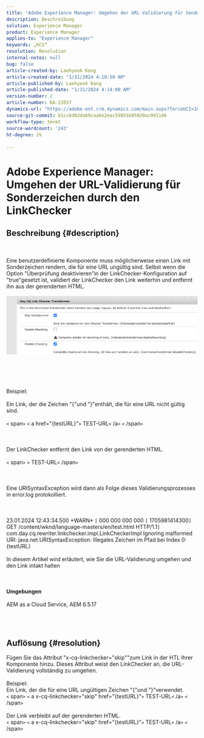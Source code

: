 ```yaml
---
title: "Adobe Experience Manager: Umgehen der URL-Validierung für Sonderzeichen durch den LinkChecker"
description: Beschreibung
solution: Experience Manager
product: Experience Manager
applies-to: "Experience Manager"
keywords: „KCS“
resolution: Resolution
internal-notes: null
bug: false
article-created-by: Laehyeok Kang
article-created-date: "1/31/2024 4:10:50 AM"
article-published-by: Laehyeok Kang
article-published-date: "1/31/2024 4:14:00 AM"
version-number: 2
article-number: KA-23557
dynamics-url: "https://adobe-ent.crm.dynamics.com/main.aspx?forceUCI=1&pagetype=entityrecord&etn=knowledgearticle&id=3b6ac3b4-eebf-ee11-9079-6045bd0061cb"
source-git-commit: b1cc6d02dab9caa6e2eac59855b95020ac0d1146
workflow-type: tm+mt
source-wordcount: '243'
ht-degree: 1%

---
```


# Adobe Experience Manager: Umgehen der URL-Validierung für Sonderzeichen durch den LinkChecker

## Beschreibung {#description}

<br><br>Eine benutzerdefinierte Komponente muss möglicherweise einen Link mit Sonderzeichen rendern, die für eine URL ungültig sind. Selbst wenn die Option &quot;Überprüfung deaktivieren&quot;in der LinkChecker-Konfiguration auf &quot;true&quot;gesetzt ist, validiert der LinkChecker den Link weiterhin und entfernt ihn aus der gerenderten HTML.<br><br>![](assets/___416ac3b4-eebf-ee11-9079-6045bd0061cb___.png)<br><br> <br><br><br><br>Beispiel:<br><br>Ein Link, der die Zeichen &quot;{&quot;und &quot;}&quot;enthält, die für eine URL nicht gültig sind. <br><br>`<` span`>` `<` a href=&quot;{testURL}&quot;`>` TEST-URL`<` /a`>` `<` /span`>` <br><br> <br><br>Der LinkChecker entfernt den Link von der gerenderten HTML.<br><br>`<` span`>` `>` TEST-URL`<` /span`>` <br><br> <br><br>Eine URISyntaxException wird dann als Folge dieses Validierungsprozesses in error.log protokolliert.<br><br> <br><br>23.01.2024 12:43:34.500 \*WARN\* `[` 000 000 000 000 `[` 1705981414300`]`  GET /content/wknd/language-masters/en/test.html HTTP/1.1`]`  com.day.cq.rewriter.linkchecker.impl.LinkCheckerImpl Ignoring malformed URI: java.net.URISyntaxException: Illegales Zeichen im Pfad bei Index 0: {testURL}<br><br>In diesem Artikel wird erläutert, wie Sie die URL-Validierung umgehen und den Link intakt halten<br><br> <br><br><b>Umgebungen</b><br><br>AEM as a Cloud Service, AEM 6.5.17<br><br><br><br>

## Auflösung {#resolution}

Fügen Sie das Attribut &quot;x-cq-linkchecker=&quot;skip&quot;&quot;zum Link in der HTL Ihrer Komponente hinzu. Dieses Attribut weist den LinkChecker an, die URL-Validierung vollständig zu umgehen.<br> <br>Beispiel:<br>Ein Link, der die für eine URL ungültigen Zeichen &quot;{&quot;und &quot;}&quot;verwendet. <br>`<` span`>` `<` a x-cq-linkchecker=&quot;skip&quot; href=&quot;{testURL}&quot;`>` TEST-URL`<` /a`>` `<` /span`>` <br> <br>Der Link verbleibt auf der gerenderten HTML.<br>`<` span`>` `<` a x-cq-linkchecker=&quot;skip&quot; href=&quot;{testURL}&quot;`>` TEST-URL`<` /a`>` `<` /span`>`  <br> 